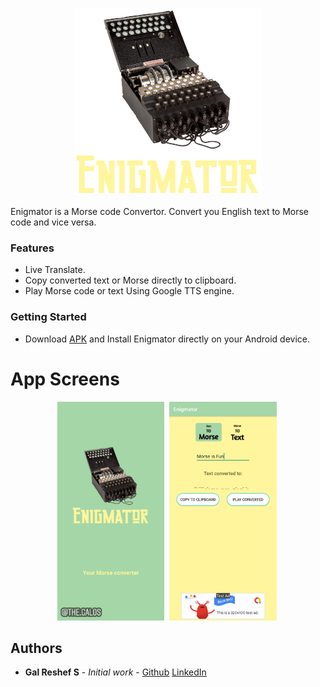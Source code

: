 <p align="center">
<img src="https://raw.githubusercontent.com/galsreshef/Enigmator/master/app/src/main/res/drawable-mdpi/enigmator_main.png">
</p>

Enigmator is a Morse code Convertor.
Convert you English text to Morse code and vice versa.

### Features
- Live Translate.
- Copy converted text or Morse directly to clipboard.
- Play Morse code or text Using Google TTS engine.

### Getting Started
- Download [APK](https://github.com/galsreshef/Enigmator/raw/master/app/release/app-release.apk) and Install Enigmator directly on your Android device.

# App Screens
<p align="center">
   <a><img src="https://github.com/galsreshef/Enigmator/blob/master/Screenshots/Screenshot_20201006-181243_Enigmator.jpg?raw=true" height="350"></a>&nbsp;
   <a><img src="https://github.com/galsreshef/Enigmator/blob/master/Screenshots/Screenshot_20201006-181226_Enigmator.jpg?raw=true" height="350" ></a>&nbsp; 
</p>


## Authors

* **Gal Reshef S** - *Initial work* - [Github](https://github.com/galsreshef) [LinkedIn](https://www.linkedin.com/in/gal-reshef-s-computer-science-software-developer/)

